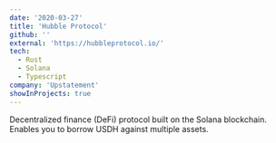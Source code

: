 ```yaml
---
date: '2020-03-27'
title: 'Hubble Protocol'
github: ''
external: 'https://hubbleprotocol.io/'
tech:
  - Rust
  - Solana
  - Typescript
company: 'Upstatement'
showInProjects: true
---
```


Decentralized finance (DeFi) protocol built on the Solana blockchain. 
Enables you to borrow USDH against multiple assets.